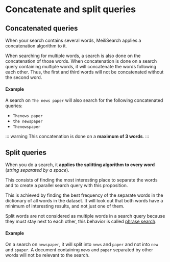 # Concatenate and split queries

## Concatenated queries

When your search contains several words, MeiliSearch applies a concatenation algorithm to it.

When searching for multiple words, a search is also done on the concatenation of those words. When concatenation is done on a search query containing multiple words, it will concatenate the words following each other. Thus, the first and third words will not be concatenated without the second word.

#### Example

A search on `The news paper` will also search for the following concatenated queries:

- `Thenews paper`
- `the newspaper`
- `Thenewspaper`

::: warning
This concatenation is done on a **maximum of 3 words**.
:::

## Split queries

When you do a search, it **applies the splitting algorithm to every word** (_string separated by a space_).

This consists of finding the most interesting place to separate the words and to create a parallel search query with this proposition.

This is achieved by finding the best frequency of the separate words in the dictionary of all words in the dataset. It will look out that both words have a minimum of interesting results, and not just one of them.

Split words are not considered as multiple words in a search query because they must stay next to each other, this behavior is called [phrase search](/reference/features/search_parameters.md#phrase-search).

#### Example

On a search on `newspaper`, it will split into `news` and `paper` and not into `new` and `spaper`.
A document containing `news` and `paper` separated by other words will not be relevant to the search.
